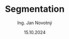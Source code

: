 ---
title: Segmentation
perex: |
  Segmentation 
date: '15.10.2024'
author: 'Ing. Jan Novotný'
proofreading: 'done'
preferredLang: 'evitaql'
---